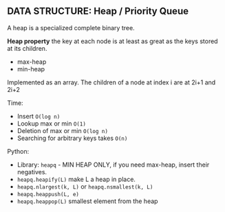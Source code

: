 
## DATA STRUCTURE: Heap / Priority Queue
A heap is a specialized complete binary tree.

**Heap property** the key at each node is at least as great as the keys stored
at its children.

- max-heap
- min-heap

Implemented as an array. The children of a node at index i are at 2i+1 and 2i+2

Time:
- Insert `O(log n)`
- Lookup max or min `O(1)`
- Deletion of max or min `O(log n)`
- Searching for arbitrary keys takes `O(n)`

Python:
- Library: `heapq` - MIN HEAP ONLY, if you need max-heap, insert their negatives.
- `heapq.heapify(L)` make L a heap in place.
- `heapq.nlargest(k, L)` or `heapq.nsmallest(k, L)`
- `heapq.heappush(L, e)`
- `heapq.heappop(L)` smallest element from the heap